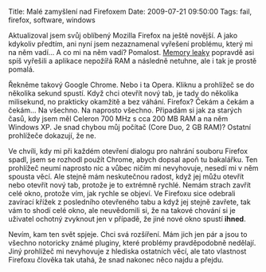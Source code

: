 Title: Malé zamyšlení nad Firefoxem
Date: 2009-07-21 09:50:00
Tags: fail, firefox, software, windows

Aktualizoval jsem svůj oblíbený Mozilla Firefox na ještě novější. A jako kdykoliv předtím, ani nyní jsem nezaznamenal vyřešení problému, který mi na něm vadí… A co mi na něm vadí? Pomalost. [Memory leaky](http://blog.javorek.net/jak-na-memory-leaky-ve-firefoxu-auto-reset-browser/) popravdě asi spíš vyřešili a aplikace nepožířá RAM a následně netuhne, ale i tak je prostě pomalá.

Řekněme takový Google Chrome. Nebo i ta Opera. Kliknu a prohlížeč se do několika sekund spustí. Když chci otevřít nový tab, je tady do několika milisekund, no prakticky okamžitě a bez váhání. Firefox? Čekám a čekám a čekám… Na všechno. Na naprosto všechno. Připadám si jak za starých časů, kdy jsem měl Celeron 700 MHz s cca 200 MB RAM a na něm Windows XP. Je snad chybou můj počítač (Core Duo, 2 GB RAM)? Ostatní prohlížeče dokazují, že ne.

Ve chvíli, kdy mi při každém otevření dialogu pro nahrání souboru Firefox spadl, jsem se rozhodl použít Chrome, abych dopsal apoň tu bakalářku. Ten prohlížeč neumí naprosto nic a vůbec ničím mi nevyhovuje, nesedí mi v něm spousta věcí. Ale stejně mám neskutečnou radost, když jej můžu otevřít nebo otevřít nový tab, protože je to extrémně rychlé. Nemám strach zavřít celé okno, protože vím, jak rychle se objeví. Ve Firefoxu sice odebrali zavírací křížek z posledního otevřeného tabu a když jej stejně zavřete, tak vám to shodí celé okno, ale neuvědomili si, že na takové chování si je uživatel ochotný zvyknout jen v případě, že jiné nové okno spustí **ihned**.

Nevím, kam ten svět spjeje. Chci svá rozšíření. Mám jich jen pár a jsou to všechno notoricky známé pluginy, které problémy pravděpodobně nedělají. Jiný prohlížeč mi nevyhovuje z hlediska ostatních věcí, ale tato vlastnost Firefoxu člověka tak utahá, že snad nakonec něco najdu a přejdu.